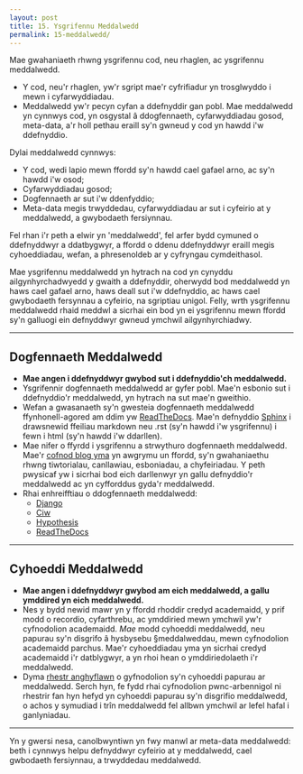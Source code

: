 ```yaml
---
layout: post
title: 15. Ysgrifennu Meddalwedd
permalink: 15-meddalwedd/
---
```


Mae gwahaniaeth rhwng ysgrifennu cod, neu rhaglen, ac ysgrifennu meddalwedd.

  + Y cod, neu'r rhaglen, yw'r sgript mae'r cyfrifiadur yn trosglwyddo i mewn i
  cyfarwyddiadau.
  + Meddalwedd yw'r pecyn cyfan a ddefnyddir gan pobl. Mae meddalwedd yn cynnwys
  cod, yn osgystal â ddogfennaeth, cyfarwyddiadau gosod, meta-data, a'r holl
  pethau eraill sy'n gwneud y cod yn hawdd i'w ddefnyddio.

Dylai meddalwedd cynnwys:

  + Y cod, wedi lapio mewn ffordd sy'n hawdd cael gafael arno, ac sy'n hawdd i'w
  osod;
  + Cyfarwyddiadau gosod;
  + Dogfennaeth ar sut i'w ddenfyddio;
  + Meta-data megis trwyddedau, cyfarwyddiadau ar sut i cyfeirio at y
  meddalwedd, a gwybodaeth fersiynnau.

Fel rhan i'r peth a elwir yn 'meddalwedd', fel arfer bydd cymuned o ddefnyddwyr
a ddatbygwyr, a ffordd o ddenu ddefnyddwyr eraill megis cyhoeddiadau, wefan, a
phresenoldeb ar y cyfryngau cymdeithasol.

Mae ysgrifennu meddalwedd yn hytrach na cod yn cynyddu ailgynhyrchadwyedd y
gwaith a ddefnyddir, oherwydd bod meddalwedd yn haws cael gafael arno, haws
deall sut i'w ddefnyddio, ac haws cael gwybodaeth fersynnau a cyfeirio, na
sgriptiau unigol.
Felly, wrth ysgrifennu meddalwedd rhaid meddwl a sicrhai ein bod yn ei
ysgrifennu mewn ffordd sy'n galluogi ein defnyddwyr gwneud ymchwil
ailgynhyrchiadwy.

---

## Dogfennaeth Meddalwedd

 + **Mae angen i ddefnyddwyr gwybod sut i ddefnyddio'ch meddalwedd.**
 + Ysgrifennir dogfennaeth meddalwedd ar gyfer pobl. Mae'n esbonio sut i
 ddefnyddio'r meddalwedd, yn hytrach na sut mae'n gweithio.
 + Wefan a gwasanaeth sy'n gwesteia dogfennaeth meddalwedd ffynhonell-agored am
 ddim yw [ReadTheDocs](https://readthedocs.org/). Mae'n defnyddio
 [Sphinx](http://www.sphinx-doc.org/en/master/) i drawsnewid ffeiliau markdown
 neu .rst (sy'n hawdd i'w ysgrifennu) i fewn i html (sy'n hawdd i'w ddarllen).
 + Mae nifer o ffyrdd i ysgrifennu a strwythuro dogfennaeth meddalwedd. Mae'r
 [cofnod blog yma](https://www.divio.com/blog/documentation/) yn awgrymu un
 ffordd, sy'n gwahaniaethu rhwng tiwtorialau, canllawiau, esboniadau, a
 chyfeiriadau. Y peth pwysicaf yw i sicrhai bod eich darllenwyr yn gallu
 defnyddio'r meddalwedd ac yn cyfforddus gyda'r meddalwedd.
 + Rhai enhreifftiau o ddogfennaeth meddalwedd:
   + [Django](https://docs.djangoproject.com/en/)
   + [Ciw](http://ciw.readthedocs.io/cy/latest/)
   + [Hypothesis](https://hypothesis.readthedocs.io/en/latest/)
   + [ReadTheDocs](https://docs.readthedocs.io/en/latest/getting_started.html)


---

## Cyhoeddi Meddalwedd

 + **Mae angen i ddefnyddwyr gwybod am eich meddalwedd, a gallu ymddired yn eich
 meddalwedd.**
 + Nes y bydd newid mawr yn y ffordd rhoddir credyd academaidd, y prif modd o
 recordio, cyfarthrebu, ac ymddiried mewn ymchwil yw'r cyfnodolion academaidd.
 *Mae* modd cyhoeddi meddalwedd, neu papurau sy'n disgrifo â hysbysebu
 §meddalweddau, mewn cyfnodolion academaidd parchus. Mae'r cyhoeddiadau yma yn
 sicrhai credyd academaidd i'r datblygwyr, a yn rhoi hean o ymddiriedolaeth i'r
 meddalwedd.
 + Dyma [rhestr anghyflawn](https://software.ac.uk/resources/guides/which-journals-should-i-publish-my-software)
 o gyfnodolion sy'n cyhoeddi papurau ar meddalwedd. Serch hyn, fe fydd rhai
 cyfnodolion pwnc-arbennigol ni rhestrir fan hyn hefyd yn cyhoeddi papurau sy'n
 disgrifio meddalwedd, o achos y symudiad i trîn meddalwedd fel allbwn ymchwil ar lefel hafal i ganlyniadau.

---

Yn y gwersi nesa, canolbwyntiwn yn fwy manwl ar meta-data meddalwedd: beth i
cynnwys helpu defnyddwyr cyfeirio at y meddalwedd, cael gwbodaeth fersiynnau, a
trwyddedau meddalwedd.